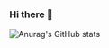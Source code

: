 ### Hi there 👋

![Anurag's GitHub stats](https://github-readme-stats.vercel.app/api?username=adryancsmendes&show_icons=true&theme=radical)
